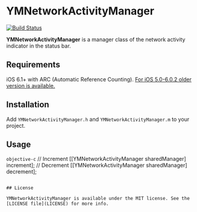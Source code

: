 # YMNetworkActivityManager

[![Build Status](https://travis-ci.org/ymyzk/YMNetworkActivityManager.png?branch=develop)](https://travis-ci.org/ymyzk/YMNetworkActivityManager)

**YMNetworkActivityManager** is a manager class of the network activity indicator in the status bar.

## Requirements

iOS 6.1+ with ARC (Automatic Reference Counting).
[For iOS 5.0-6.0.2 older version is available.](https://github.com/ymyzk/YMNetworkActivityManager/tree/1a8a2cefc580b5e29a8d1857ff07b2834a867591)

## Installation

Add `YMNetworkActivityManager.h` and `YMNetworkActivityManager.m` to your project.

## Usage

```objective-c```
// Increment
[[YMNetworkActivityManager sharedManager] increment];
// Decrement
[[YMNetworkActivityManager sharedManager] decrement];
```

## License

YMNetworkActivityManager is available under the MIT license. See the [LICENSE file](LICENSE) for more info.
